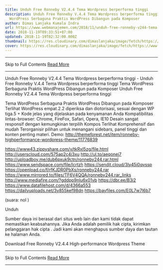```yaml
---
title: Unduh Free Ronneby V2.4.4 Tema Wordpress berperforma tinggi
description: Unduh Free Ronneby V.4.4 Tema Wordpress berperforma tinggi Tema
  WordPress Serbaguna Praktis WordPress Dibangun pada Komposer
author: Dimas Lanjaka Kumala Indra
url: https://www.webmanajemen.com/2018/11/unduh-free-ronneby-v244-tema-wordpress.html
date: 2018-11-19T09:33:51+07:00
updated: 2018-11-19T02:32:00.000Z
thumbnail: https://res.cloudinary.com/dimaslanjaka/image/fetch/https://www.uxfree.com/wp-content/uploads/2018/11/ENBKzrz.jpg
cover: https://res.cloudinary.com/dimaslanjaka/image/fetch/https://www.uxfree.com/wp-content/uploads/2018/11/ENBKzrz.jpg
---
```


<hr/> Skip to Full Contents <a href="https://www.webmanajemen.com/2018/11/unduh-free-ronneby-v244-tema-wordpress.html" rel="follow" class="button" id="read-more">Read More</a> <hr/> Unduh Free Ronneby V2.4.4 Tema Wordpress berperforma tinggi - Unduh Free Ronneby V.4.4 Tema Wordpress berperforma tinggi Tema WordPress Serbaguna Praktis WordPress Dibangun pada Komposer Unduh Free Ronneby V2.4.4 Tema Wordpress berperforma tinggi 

  
  Tema WordPress Serbaguna Praktis WordPress Dibangun pada Komposer Terlihat WordPress empat.2.2 diperiksa dan diotorisasi, sesuai dengan WP tiga.5 + Kode jelas yang dijelaskan pada kenyamanan Anda Kompatibilitas lintas-browser: Chrome, FireFox, Safari, Opera, IE10 Desain sangat responsif dengan kemungkinan terpilih Kompos Terlihat Komprehensif dan mudah Terorganisir pilihan untuk menangani sidebars, panel tinggi dan konten penting materi. 
  Demo: http://themeforest.net/item/ronneby-highperformance-wordpress-theme/11776839 
  
  https://www43.zippyshare.com/v/tkRxI5zg/file.html 
 http://userscloud.com/575ap2c4j3xu 
 http://ul.to/aeqonej7 
 http://uploadboy.me/dub6pxuk9ctn/ronneby244.rar.html 
 https://www.sendspace.com/file/lcrtzh 
 https://sendit.cloud/3ly45i0qvssp 
 https://openload.co/f/rfKJDR0PbXs/ronneby244.rar 
 https://www.mirrored.to/files/TF6V4QQA/ronneby244.rar_links 
 http://www.mediafire.com/?gddpp9nlu6x01vb 
 https://dbr.ee/B3i2 
 https://www.datafilehost.com/d/4366a553 
 https://dailyuploads.net/3v855kef98dn 
 https://bayfiles.com/E0L7w7l6b7 
  
  (suara: nol ) 
  
  


   Unduh 

  
  Sumber daya ini berasal dari situs web lain dan kami tidak dapat memastikan keabsahannya.  Jika Anda adalah pemilik hak cipta, kirimkan pelanggaran hak cipta .  Jadi kami akan menghapus sumber daya dan tautan ke halaman Anda. 
  
  
    
Download Free Ronneby V2.4.4  High-performance Wordpress Theme <hr/> Skip to Full Contents <a href="https://www.webmanajemen.com/2018/11/unduh-free-ronneby-v244-tema-wordpress.html" rel="follow" class="button" id="read-more">Read More</a> <hr/>